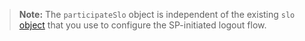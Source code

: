 > **Note:** The `participateSlo` object is independent of the existing `slo` [object](https://developer.okta.com/docs/api/openapi/okta-management/management/tag/Application/#tag/Application/operation/createApplication!path=6/settings&t=request) that you use to configure the SP-initiated logout flow.